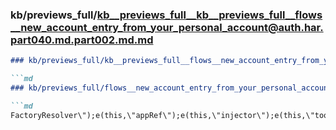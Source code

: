 ### kb/previews_full/kb__previews_full__kb__previews_full__flows__new_account_entry_from_your_personal_account@auth.har.part040.md.part002.md.md

```md
### kb/previews_full/kb__previews_full__flows__new_account_entry_from_your_personal_account@auth.har.part040.md.part002.md

```md
### kb/previews_full/flows__new_account_entry_from_your_personal_account@auth.har.part040.md (part 002)

```md
FactoryResolver\");e(this,\"appRef\");e(this,\"injector\");e(this,\"tooltipValue\")
```

```

```

```
